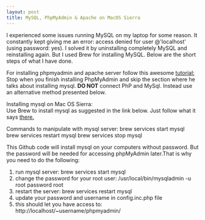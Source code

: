 ```yaml
---
layout: post
title: MySQL, PhpMyAdmin & Apache on MacOS Sierra
---
```

I experienced some issues running MySQL on my laptop for some reason. It constantly kept giving me an error: access denied for user @'localhost' (using password: yes). I solved it by uninstalling completely MySQL and reinstalling again. But I used Brew for installing MySQL. Below are the short steps of what I have done.

For installing phpmyadmin and apache server follow this awesome [tutorial:](https://jason.pureconcepts.net/2015/10/install-apache-php-mysql-mac-os-x-el-capitan/) 
<br>Stop when you finish installing PhpMyAdmin and skip the section where he talks about installing mysql. **DO NOT** connect PhP and MySql.
Instead use an alternative method presented below. 

Installing mysql on Mac OS Sierra:
<br>Use Brew to install mysql as suggested in the link below. Just follow what it says [there.](https://gist.github.com/nrollr/3f57fc15ded7dddddcc4e82fe137b58e)

Commands to manipulate with mysql server:
brew services start mysql
brew services restart mysql
brew services stop mysql

This Github code will install mysql on your computers without password. But the password will be needed for accessing phpMyAdmin later.That is why you need to do the following:

1. run mysql server: brew services start mysql
2. change the password for your root user: /usr/local/bin/mysqladmin -u root password root
3. restart the server: brew services restart mysql
4. update your password and username in config.inc.php file
5. this should let you have access to: http://localhost/~username/phpmyadmin/